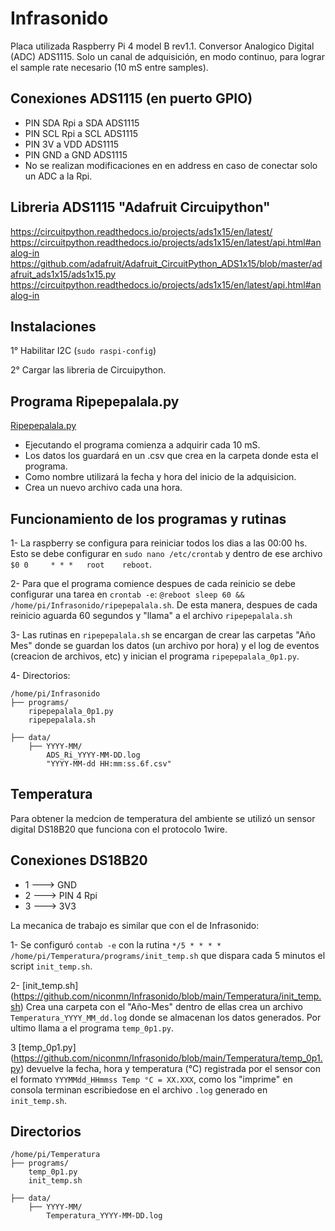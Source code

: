 # Infrasonido
Placa utilizada Raspberry Pi 4 model B rev1.1.
Conversor Analogico Digital (ADC) ADS1115.
Solo un canal de adquisición, en modo continuo, para lograr el sample rate necesario (10 mS entre samples).

## Conexiones ADS1115 (en puerto GPIO)
  - PIN SDA Rpi a SDA ADS1115
  - PIN SCL Rpi a SCL ADS1115
  - PIN 3V a VDD ADS1115
  - PIN GND a GND ADS1115
  - No se realizan modificaciones en en address en caso de conectar solo un ADC a la Rpi.

## Libreria ADS1115 "Adafruit Circuipython"

https://circuitpython.readthedocs.io/projects/ads1x15/en/latest/
https://circuitpython.readthedocs.io/projects/ads1x15/en/latest/api.html#analog-in
https://github.com/adafruit/Adafruit_CircuitPython_ADS1x15/blob/master/adafruit_ads1x15/ads1x15.py
https://circuitpython.readthedocs.io/projects/ads1x15/en/latest/api.html#analog-in

## Instalaciones

1° Habilitar I2C (`sudo raspi-config`)

2° Cargar las libreria de Circuipython.

## Programa Ripepepalala.py
[Ripepepalala.py](https://github.com/niconmn/Infrasonido/blob/main/Infrasonido/ripepepalala_0p1.py)

- Ejecutando el programa comienza a adquirir cada 10 mS.
- Los datos los guardará en un .csv que crea en la carpeta donde esta el programa.
- Como nombre utilizará la fecha y hora del inicio de la adquisicion. 
- Crea un nuevo archivo cada una hora.

## Funcionamiento de los programas y rutinas
1- La raspberry se configura para reiniciar todos los dias a las 00:00 hs.  Esto se debe configurar en `sudo nano /etc/crontab` y dentro de ese archivo `$0 0     * * *   root    reboot`.

2- Para que el programa comience despues de cada reinicio se debe configurar una tarea en `crontab -e`: `@reboot sleep 60 && /home/pi/Infrasonido/ripepepalala.sh`. De esta manera, despues de cada reinicio aguarda 60 segundos y "llama" a el archivo `ripepepalala.sh`

3- Las rutinas en `ripepepalala.sh` se encargan de crear las carpetas "Año Mes" donde se guardan los datos (un archivo por hora) y el log de eventos (creacion de archivos, etc) y inician el programa `ripepepalala_0p1.py`.

4- Directorios:
``` Arbol de directorios
/home/pi/Infrasonido
├── programs/
	ripepepalala_0p1.py
	ripepepalala.sh

├── data/
	├── YYYY-MM/
		ADS_Ri_YYYY-MM-DD.log
		"YYYY-MM-dd HH:mm:ss.6f.csv"
```
## Temperatura

Para obtener la medcion de temperatura del ambiente se utilizó un sensor digital DS18B20 que funciona con el protocolo 1wire.

## Conexiones DS18B20
  - 1 ---> GND
  - 2 ---> PIN 4 Rpi
  - 3 ---> 3V3

La mecanica de trabajo es similar que con el de Infrasonido:

1- Se configuró `contab -e` con la rutina `*/5 * * * *  /home/pi/Temperatura/programs/init_temp.sh` que dispara cada 5 minutos el script `init_temp.sh`.

2- [init_temp.sh] (https://github.com/niconmn/Infrasonido/blob/main/Temperatura/init_temp.sh) Crea una carpeta con el "Año-Mes" dentro de ellas crea un archivo `Temperatura_YYYY_MM_dd.log` donde se almacenan los datos generados. Por ultimo llama a el programa `temp_0p1.py`.

3 [temp_0p1.py] (https://github.com/niconmn/Infrasonido/blob/main/Temperatura/temp_0p1.py) devuelve la fecha, hora y temperatura (°C) registrada por el sensor con el formato `YYYMMdd_HHmmss Temp °C = XX.XXX`, como los "imprime" en consola terminan escribiedose en el archivo `.log` generado en `init_temp.sh`.

## Directorios
``` Arbol de directorios
/home/pi/Temperatura
├── programs/
	temp_0p1.py
	init_temp.sh

├── data/
	├── YYYY-MM/
		Temperatura_YYYY-MM-DD.log
```



